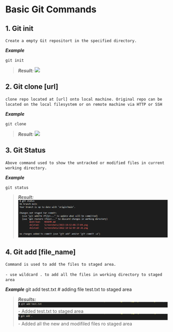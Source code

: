 # Basic Git Commands

## 1. Git init
    Create a empty Git repositort in the specified directory. 

***Example***

    git init

> ***Result:***
![](Screenshots/2022-10-12-10-59-26.png/)

## 2. Git clone [url]
    clone repo located at [url] onto local machine. Original repo can be located on the local filesystem or on remote machine via HTTP or SSH

***Example***

    git clone 

> ***Result:***
![](Screenshots/2022-10-12-11-08-27.png/)

## 3. Git Status 
    Above command used to show the untracked or modified files in current working directory. 

***Example***

    git status

> ***Result:***
![](Screenshots/2022-10-12-10-30-21.png/)

## 4. Git add [file_name]
    Command is used to add the files to staged area. 

    - use wildcard . to add all the files in working directory to staged area
***Example***
    git add test.txt   # adding file test.txt to staged area

> ***Results:***
![](Screenshots/2022-10-12-10-37-15.png/)
    - Added test.txt to staged area
![](Screenshots/2022-10-12-10-38-18.png/) 
    - Added all the new and modifiled files ro staged area









